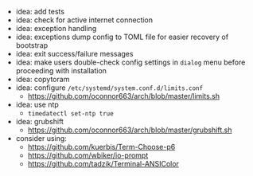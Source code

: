 - idea: add tests
- idea: check for active internet connection
- idea: exception handling
- idea: exceptions dump config to TOML file for easier recovery of bootstrap
- idea: exit success/failure messages
- idea: make users double-check config settings in `dialog` menu before
  proceeding with installation
- idea: copytoram
- idea: configure `/etc/systemd/system.conf.d/limits.conf`
  - https://github.com/oconnor663/arch/blob/master/limits.sh
- idea: use ntp
  - `timedatectl set-ntp true`
- idea: grubshift
  - https://github.com/oconnor663/arch/blob/master/grubshift.sh
- consider using:
  - https://github.com/kuerbis/Term-Choose-p6
  - https://github.com/wbiker/io-prompt
  - https://github.com/tadzik/Terminal-ANSIColor
